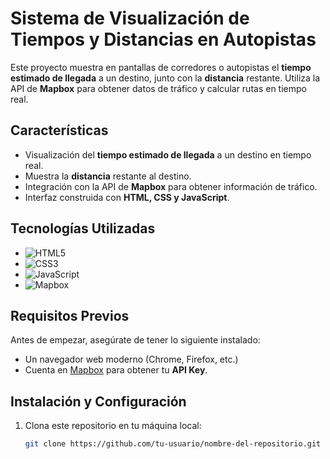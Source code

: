 # Sistema de Visualización de Tiempos y Distancias en Autopistas

Este proyecto muestra en pantallas de corredores o autopistas el **tiempo estimado de llegada** a un destino, junto con la **distancia** restante. Utiliza la API de **Mapbox** para obtener datos de tráfico y calcular rutas en tiempo real.

## Características

- Visualización del **tiempo estimado de llegada** a un destino en tiempo real.
- Muestra la **distancia** restante al destino.
- Integración con la API de **Mapbox** para obtener información de tráfico.
- Interfaz construida con **HTML, CSS y JavaScript**.

## Tecnologías Utilizadas

- ![HTML5](https://img.shields.io/badge/HTML5-E34F26?style=for-the-badge&logo=html5&logoColor=white)
- ![CSS3](https://img.shields.io/badge/CSS3-1572B6?style=for-the-badge&logo=css3&logoColor=white)
- ![JavaScript](https://img.shields.io/badge/JavaScript-F7DF1E?style=for-the-badge&logo=javascript&logoColor=black)
- ![Mapbox](https://img.shields.io/badge/Mapbox-000000?style=for-the-badge&logo=mapbox&logoColor=white)

## Requisitos Previos

Antes de empezar, asegúrate de tener lo siguiente instalado:

- Un navegador web moderno (Chrome, Firefox, etc.)
- Cuenta en [Mapbox](https://account.mapbox.com/auth/signup/) para obtener tu **API Key**.

## Instalación y Configuración

1. Clona este repositorio en tu máquina local:

   ```bash
   git clone https://github.com/tu-usuario/nombre-del-repositorio.git
